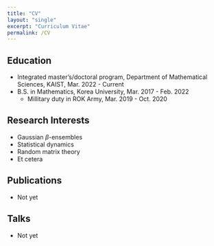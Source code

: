 ```yaml
---
title: "CV"
layout: "single"
excerpt: "Curriculum Vitae"
permalink: /CV
---
```

<!-- [PDF version CV](/files/CV/CV.pdf) -->

## Education
- Integrated master’s/doctoral program, Department of Mathematical Sciences, KAIST, Mar. 2022 - Current
- B.S. in Mathematics, Korea University, Mar. 2017 - Feb. 2022
  - Millitary duty in ROK Army, Mar. 2019 - Oct. 2020

## Research Interests
 - Gaussian $\beta$-ensembles 
 - Statistical dynamics
 - Random matrix theory
 - Et cetera

## Publications
 - Not yet

## Talks
 - Not yet 
